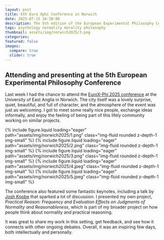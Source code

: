 ```yaml
---
layout: post
title: 5th Euro Xphi Conference in Norwich
date: 2025-07-15 16:30:00
description: The 5th edition of the European Experimental Philosophy Conference
tags: psychology normality morality philosophy
thumbnail: assets/img/norwich2025/3.png
categories:
featured: false
images:
  compare: true
  slider: true
---
```


## Attending and presenting at the 5th European Experimental Philosophy Conference

Last week I had the chance to attend the <a href='https://x-phi.uea.ac.uk/EuroX-Phi2025-conference/'>EuroX-Phi 2025 conference</a> at the University of East Anglia in Norwich. The city itself was a lovely surprise, quiet, beautiful, and full of character, and the atmosphere of the event was just as welcoming. I got to meet some really nice people, exchange ideas informally, and enjoy the feeling of being part of this lifely community working on similar projects.  

<swiper-container keyboard="true" navigation="true" pagination="true" pagination-clickable="true" pagination-dynamic-bullets="true" rewind="true">
  <swiper-slide>{% include figure.liquid loading="eager" path="assets/img/norwich2025/1.png" class="img-fluid rounded z-depth-1 img-small" %}</swiper-slide>
  <swiper-slide>{% include figure.liquid loading="eager" path="assets/img/norwich2025/2.png" class="img-fluid rounded z-depth-1 img-small" %}</swiper-slide>
  <swiper-slide>{% include figure.liquid loading="eager" path="assets/img/norwich2025/3.png" class="img-fluid rounded z-depth-1 img-small" %}</swiper-slide>
  <swiper-slide>{% include figure.liquid loading="eager" path="assets/img/norwich2025/4.jpeg" class="img-fluid rounded z-depth-1 img-small" %}</swiper-slide>
    <swiper-slide>{% include figure.liquid loading="eager" path="assets/img/norwich2025/5.jpeg" class="img-fluid rounded z-depth-1 img-small" %}</swiper-slide>
  </swiper-container>

The conference also featured some fantastic keynotes, including a talk by <a href='https://en.wikipedia.org/wiki/Joshua_Knobe'>Josh Knobe</a> that sparked a lot of discussion. I presented my own project, *Practical Reason: Frequency and Evaluation Effects on Judgments of Normality and Reasonableness*, which is part of my broader project on how people think about normality and practical reasoning. 

It was great to share my work in this setting, get feedback, and see how it connects with other ongoing debates. Overall, it was an inspiring few days, both intellectually and personally.  


